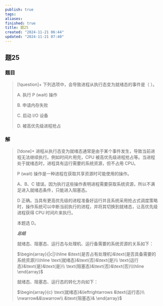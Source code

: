 ```yaml
---
publish: true
tags: 
aliases: 
finished: true
title: 题25
created: "2024-11-21 06:44"
updated: "2024-11-21 07:40"
---
```

## 题25
### 题目
> [!question]+
> 下列选项中，会导致进程从执行态变为就绪态的事件是（ ）。
> 
> A. 执行 P (wait) 操作
> 
> B. 申请内存失败
> 
> C. 启动 I/O 设备
> 
> D. 被高优先级进程抢占
### 解
> [!done]+
> 进程从执行态变为就绪态通常是由于某个事件发生，导致当前进程无法继续执行。例如时间片用完，CPU 被高优先级进程抢占等。当进程处于就绪态时，进程具有运行需要的系统资源，但不占用 CPU。
> 
> P (wait) 操作是一种进程在获取共享资源时可能使用的操作。
> 
> A、B、C 错误。因为执行这些操作表明进程需要获取系统资源，所以不满足进入就绪态条件，只能进入阻塞态。
> 
> D 正确。当具有更高优先级的进程准备好运行并且系统采用抢占式调度策略时，操作系统可以中断当前执行的进程，并将其切换到就绪态，让高优先级进程获得 CPU 时间片来执行。
> 
> 本题选 D。
> 
> **_总结_**
> 
> 就绪态、阻塞态、运行态与处理机、运行备需要的系统资源的关系如下：
> 
> $\begin{array}{|c|}\hline &\text{是否占有处理机}&\text{是否具备需要的系统资源}\\\hline \text{就绪态}&\text{否}&\text{是}\\ \text{运行态}&\text{是}&\text{是}\\ \text{阻塞态}&\text{否}&\text{否}\\\hline \end{array}$
> 
> 就绪态、阻塞态、运行态的转化方向如下：
> 
> $\begin{array}{c} \text{就绪态}&\leftrightarrows &\text{运行态}\\ \nwarrow&&\swarrow\\ &\text{阻塞态}& \end{array}$